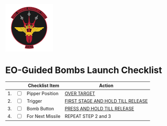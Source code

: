 ![JTAF Logo](../../JTAF/img/Logo.png)

# **EO-Guided Bombs Launch Checklist**

| | | Checklist Item | Action |
|-|-| ---------------| -------|
|1.|  <input type="checkbox">  | Pipper Position | [OVER TARGET](../../systems/weapon_systems/lcoss.md#reticle-image) |
|2.|  <input type="checkbox">  | Trigger | [FIRST STAGE AND HOLD TILL RELEASE](../../cockpit/pilot/stick_seat.md#trigger-and-bomb-button) |
|3.|  <input type="checkbox">  | Bomb Button | [PRESS AND HOLD TILL RELEASE](../../cockpit/pilot/stick_seat.md#trigger-and-bomb-button) |
|4.|  <input type="checkbox">  | For Next Missile | REPEAT STEP 2 and 3 |
